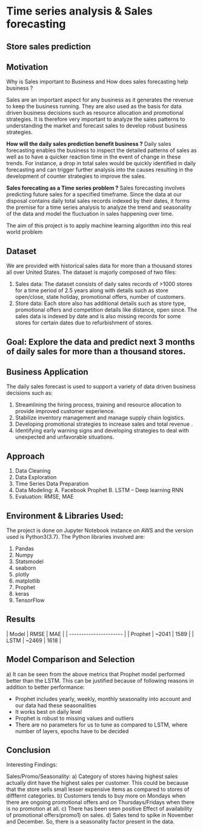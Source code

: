 # Time series analysis & Sales forecasting

## Store sales prediction

## Motivation
Why is Sales important to Business and How does sales forecasting help business ?

Sales are an important aspect for any business as it generates the revenue to keep the business running. They are also used as the basis for data driven business 
decisions such as resource allocation and promotional strategies. It is therefore very important to analyze the sales patterns to understanding the market and 
forecast sales to develop robust business strategies.


**How will the daily sales prediction benefit business ?**
Daily sales forecasting enables the business to inspect the detailed patterns of sales as well as to have a quicker reaction time in the event of change in these 
trends. For instance, a drop in total sales would be quickly identified in daily forecasting and can trigger further analysis into the causes resulting in the 
development of counter strategies to improve the sales.


**Sales forecating as a Time series problem ?**
Sales forecasting involves predicting future sales for a specified timeframe. Since the data at our disposal contains daily total sales records indexed by their 
dates, it forms the premise for a time series analysis to analyze the trend and seasonality of the data and model the fluctuation in sales happening over time.

The aim of this project is to apply machine learning algorithm into this real world problem

## Dataset
We are provided with historical sales data for more than a thousand stores all over United States. The dataset is majorly composed of two files:

  1. Sales data: The dataset consists of daily sales records of >1000 stores for a time period of 2.5 years along with details such as store 
  open/close, state holiday, promotional offers, number of customers.
  2. Store data: Each store also has additional details such as store type, promotional offers and competition details like distance, open since.
The sales data is indexed by date and is also missing records for some stores for certain dates due to refurbishment of stores.

## Goal: Explore the data and predict next 3 months of daily sales for more than a thousand stores. 

## Business Application
The daily sales forecast is used to support a variety of data driven business decisions such as:

  1. Streamlining the hiring process, training and resource allocation to provide improved customer experience.
  2. Stabilize inventory management and manage supply chain logistics.
  3. Developing promotional strategies to increase sales and total revenue .
  4. Identifying early warning signs and developing strategies to deal with unexpected and unfavorable situations.
  
## Approach
  1. Data Cleaning
  2. Data Exploration
  3. Time Series Data Preparation
  4. Data Modeling:
    A. Facebook Prophet
    B. LSTM – Deep learning RNN
  5. Evaluation: RMSE, MAE

## Environment & Libraries Used:
  The project is done on Jupyter Notebook instance on AWS and the version used is Python3(3.7). The Python libraries involved are:
  1. Pandas
  2. Numpy
  3. Statsmodel
  4. seaborn
  5. plotly
  6. matplotlib
  7. Prophet
  8. keras
  9. TensorFlow
    
## Results

| Model   | RMSE  |  MAE |
| ---------------------- |
| Prophet | ~2041 | 1589 |
| LSTM    | ~2469 | 1618 |

## Model Comparison and Selection
a) It can be seen from the above metrics that Prophet model performed better than the LSTM. This can be justified because of following reasons in addition to better
performance:
  - Prophet includes yearly, weekly, monthly seasonality into account and our data had these seasonalities
  - It works best on daily level 
  - Prophet is robust to missing values and outliers
  - There are no parameters for us to tune as compared to LSTM, where number of layers, epochs have to be decided
  
## Conclusion

Interesting Findings:

Sales/Promo/Seasonality: 
a) Category of stores having highest sales actually dint have the highest sales per customer. This could be because that the store sells small lesser expensive items as compared to stores of difffernt categories. 
b) Customers tends to buy more on Mondays when there are ongoing promotional offers and on Thursdays/Fridays when there is no promotion at all. 
c) There has been seen positive Effect of availability of promotional offers(promo1) on sales. 
d) Sales tend to spike in November and December. So, there is a seasonality factor present in the data.

